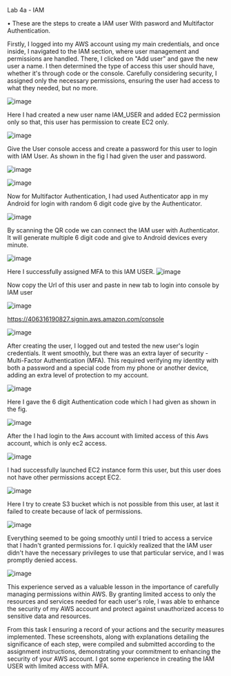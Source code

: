 Lab 4a - IAM

•	These are the steps to create a IAM user With pasword and Multifactor Authentication.

Firstly, I logged into my AWS account using my main credentials, and once inside, I navigated to the IAM section, where user management and permissions are handled. There, I clicked on "Add user" and gave the new user a name. I then determined the type of access this user should have, whether it's through code or the console. Carefully considering security, I assigned only the necessary permissions, ensuring the user had access to what they needed, but no more.

 ![image](https://github.com/sainakka5/IAM-USER/assets/136338958/af61a918-c94f-45a8-a488-9eab478cfcdf)


Here I had created a new user name IAM_USER and added EC2 permission only so that, this user has permission to create EC2 only.

![image](https://github.com/sainakka5/IAM-USER/assets/136338958/cddb5796-e7b1-4aed-81a8-e5202e60b8c7)

 

Give the User console access and create a password for this user to login with IAM User. As shown in the fig I had given the user and password.

 ![image](https://github.com/sainakka5/IAM-USER/assets/136338958/1b920651-c22d-4abf-960f-3c35ded31683)

![image](https://github.com/sainakka5/IAM-USER/assets/136338958/f0563c6f-23bf-4cb5-bebf-660dcb9d4eda)
 

Now for Multifactor Authentication, I had used Authenticator app in my Android for login with random 6 digit code give by the Authenticator.

 ![image](https://github.com/sainakka5/IAM-USER/assets/136338958/4311c330-b80c-400d-a31a-d4ed4d41fe34)


By scanning the QR code we can connect the IAM user with Authenticator.  It will generate multiple 6 digit code and give to Android devices every minute.

![image](https://github.com/sainakka5/IAM-USER/assets/136338958/7ba1adab-7471-4793-ac0a-6de267d41eb4)
 
Here I successfully assigned MFA to this IAM USER.
![image](https://github.com/sainakka5/IAM-USER/assets/136338958/af66e573-1b33-40b4-bacb-6112ccb0ef44)
 

Now copy the Url of this user and paste in new tab to login into console by IAM user

![image](https://github.com/sainakka5/IAM-USER/assets/136338958/c02debda-5796-414a-85bf-33cb002943ab)

 
https://406316190827.signin.aws.amazon.com/console

![image](https://github.com/sainakka5/IAM-USER/assets/136338958/da3f1de9-336f-4a05-9d1e-3f2a7089b118)
 

After creating the user, I logged out and tested the new user's login credentials. It went smoothly, but there was an extra layer of security - Multi-Factor Authentication (MFA). This required verifying my identity with both a password and a special code from my phone or another device, adding an extra level of protection to my account.

 ![image](https://github.com/sainakka5/IAM-USER/assets/136338958/ee0cf392-c30b-48dc-90c9-55d39e1bc670)


Here I gave the 6 digit Authentication code which I had given as shown in the fig.

 ![image](https://github.com/sainakka5/IAM-USER/assets/136338958/e5ba2f17-72c6-42e2-b8d9-6a22a2a65aad)


After the I had login to the Aws account with limited access of this Aws account, which is only ec2 access.

 ![image](https://github.com/sainakka5/IAM-USER/assets/136338958/89d8a30e-64a6-4569-8739-476c33a8617b)


I had successfully launched EC2 instance form this user, but this user does not have other permissions accept EC2.
 
![image](https://github.com/sainakka5/IAM-USER/assets/136338958/090c417e-7216-4218-b98e-35da75454f6a)


Here I try to create S3 bucket which is not possible from this user, at last it failed to create because of lack of permissions.
 
![image](https://github.com/sainakka5/IAM-USER/assets/136338958/5116ce53-9da4-4a6e-a9ff-3a4fc9853f68)


Everything seemed to be going smoothly until I tried to access a service that I hadn't granted permissions for. I quickly realized that the IAM user didn't have the necessary privileges to use that particular service, and I was promptly denied access.

![image](https://github.com/sainakka5/IAM-USER/assets/136338958/65702e75-cd24-44c9-97dd-96e281e2238b)

 

This experience served as a valuable lesson in the importance of carefully managing permissions within AWS. By granting limited access to only the resources and services needed for each user's role, I was able to enhance the security of my AWS account and protect against unauthorized access to sensitive data and resources.

From this task I ensuring a record of your actions and the security measures implemented. These screenshots, along with explanations detailing the significance of each step, were compiled and submitted according to the assignment instructions, demonstrating your commitment to enhancing the security of your AWS account.
I got some experience in creating the IAM USER with limited access with MFA.
